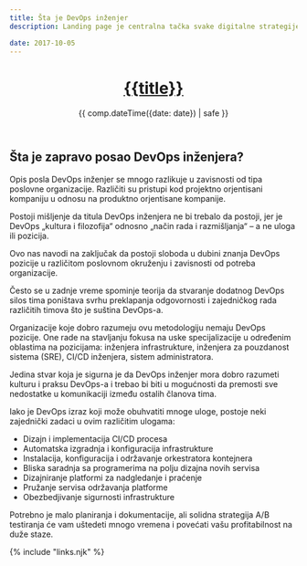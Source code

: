 ```yaml
---
title: Šta je DevOps inženjer
description: Landing page je centralna tačka svake digitalne strategije, ima za cilj da jasno u centar prenese informaciju o ponudi ili proizvodu.

date: 2017-10-05
---
```


<header>

# [{{title}}](/)

{{ comp.dateTime({date: date}) | safe }}

</header><section>

# Šta je zapravo posao DevOps inženjera?
Opis posla DevOps inženjer se mnogo razlikuje u zavisnosti od tipa poslovne organizacije. Različiti su pristupi kod projektno orjentisani kompaniju u odnosu na produktno orjentisane kompanije. 

Postoji mišljenje da titula DevOps inženjera ne bi trebalo da postoji, jer je DevOps „kultura i filozofija“ odnosno „način rada i razmišljanja“ – a ne uloga ili pozicija.

Ovo nas navodi na  zaključak da postoji sloboda u dubini znanja DevOps pozicije u različitom poslovnom okruženju i zavisnosti od potreba organizacije.

Često se u zadnje vreme spominje teorija da stvaranje dodatnog DevOps silos tima poništava svrhu preklapanja odgovornosti i zajedničkog rada različitih timova što je suština DevOps-a.

Organizacije koje dobro razumeju ovu metodologiju nemaju DevOps pozicije. One rade na stavljanju fokusa na uske specijalizacije u određenim oblastima na pozicijama: inženjera infrastrukture, inženjera za pouzdanost sistema (SRE), CI/CD inženjera, sistem administratora. 

Jedina stvar koja je sigurna je da DevOps inženjer mora dobro razumeti kulturu i praksu DevOps-a i trebao bi biti u mogućnosti da premosti sve nedostatke u komunikaciji između ostalih članova tima.

Iako je DevOps izraz koji može obuhvatiti mnoge uloge, postoje neki zajednički zadaci u ovim različitim ulogama:

- Dizajn i implementacija CI/CD procesa 
- Automatska izgradnja i konfiguracija infrastrukture
- Instalacija, konfiguracija i održavanje orkestratora kontejnera 
- Bliska saradnja sa programerima na polju dizajna novih servisa 
- Dizajniranje platformi za nadgledanje i praćenje
- Pružanje servisa održavanja platforme
- Obezbedjivanje sigurnosti infrastrukture

</section><footer>

Potrebno je malo planiranja i dokumentacije, ali solidna strategija A/B testiranja će vam uštedeti mnogo vremena i povećati vašu profitabilnost na duže staze.

</footer>

{% include "links.njk" %}
